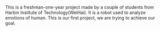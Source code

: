 This is a freshman-one-year project made by a couple of students from Harbin Institute of Technology(WeiHai). It is a robot used to analyze emotions of human. This is our first project, we are trying to achieve our goal.
